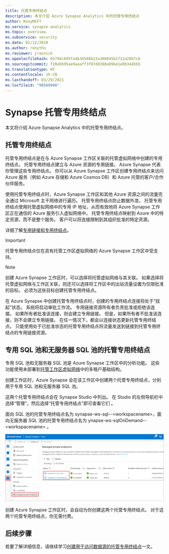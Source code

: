```yaml
---
title: 托管专用终结点
description: 本文介绍 Azure Synapse Analytics 中的托管专用终结点
author: RonyMSFT
ms.service: synapse-analytics
ms.topic: overview
ms.subservice: security
ms.date: 01/12/2020
ms.author: ronytho
ms.reviewer: jrasnick
ms.openlocfilehash: 65794c695fa4b36586b23a308845b1f12a20b7cb
ms.sourcegitcommit: f28ebb95ae9aaaff3f87d8388a09b41e0b3445b5
ms.translationtype: HT
ms.contentlocale: zh-CN
ms.lasthandoff: 03/29/2021
ms.locfileid: "98569940"
---
```

# <a name="synapse-managed-private-endpoints"></a>Synapse 托管专用终结点

本文将介绍 Azure Synapse Analytics 中的托管专用终结点。

## <a name="managed-private-endpoints"></a>托管专用终结点

托管专用终结点是在与 Azure Synapse 工作区关联的托管虚拟网络中创建的专用终结点。 托管专用终结点建立与 Azure 资源的专用链接。 Azure Synapse 代表你管理这些专用终结点。 你可以从 Azure Synapse 工作区创建专用终结点来访问 Azure 服务（例如 Azure 存储和 Azure Cosmos DB）和 Azure 托管的客户/合作伙伴服务。

使用托管专用终结点时，Azure Synapse 工作区和其他 Azure 资源之间的流量完全通过 Microsoft 主干网络进行遍历。 托管专用终结点防止数据外泄。 托管专用终结点使用托管虚拟网络中的专用 IP 地址，从而有效地将 Azure Synapse 工作区正在通信的 Azure 服务引入虚拟网络中。 托管专用终结点映射到 Azure 中的特定资源，而不是整个服务。 客户可以将连接限制到其组织批准的特定资源。 

详细了解[专用链接和专用终结点](../../private-link/index.yml)。

>[!IMPORTANT]
>托管专用终结点仅在具有托管工作区虚拟网络的 Azure Synapse 工作区中受支持。

>[!NOTE]
>创建 Azure Synapse 工作区时，可以选择将托管虚拟网络与其关联。 如果选择将托管虚拟网络与工作区关联，则还可以选择将工作区中的出站流量设置为仅限批准的目标。 必须为这些目标创建托管专用终结点。 


在 Azure Synapse 中创建托管专用终结点时，创建的专用终结点连接将处于“挂起”状态。 系统将启动审批工作流。 专用链接资源所有者负责批准或拒绝该连接。 如果所有者批准该连接，则会建立专用链接。 但是，如果所有者不批准该连接，则不会建立专用链接。 在任一情况下，都会以连接状态更新托管专用终结点。 只能使用处于已批准状态的托管专用终结点将流量发送到链接到托管专用终结点的专用链接资源。

## <a name="managed-private-endpoints-for-dedicated-sql-pool-and-serverless-sql-pool"></a>专用 SQL 池和无服务器 SQL 池的托管专用终结点

专用 SQL 池和无服务器 SQL 池是 Azure Synapse 工作区中的分析功能。 这些功能使用未部署到[托管工作区虚拟网络](./synapse-workspace-managed-vnet.md)中的多租户基础结构。

创建工作区时，Azure Synapse 会在该工作区中创建两个托管专用终结点，分别用于专用 SQL 池和无服务器 SQL 池。 

这两个托管专用终结点会在 Synapse Studio 中列出。 在 Studio 的左侧导航栏中选择“管理”，然后选择“托管专用终结点”即可查看它们 。

面向 SQL 池的托管专用终结点名为 synapse-ws-sql--\<workspacename\>，面向无服务器 SQL 池的托管专用终结点名为 ynapse-ws-sqlOnDemand--\<workspacename\> 。

![专用 SQL 池和无服务器 SQL 池的托管专用终结点](./media/synapse-workspace-managed-private-endpoints/managed-pe-for-sql-1.png)

创建 Azure Synapse 工作区时，会自动为你创建这两个托管专用终结点。 对于这两个托管专用终结点，你无需付费。

## <a name="next-steps"></a>后续步骤

若要了解详细信息，请继续学习[创建用于访问数据源的托管专用终结点](./how-to-create-managed-private-endpoints.md)一文。
